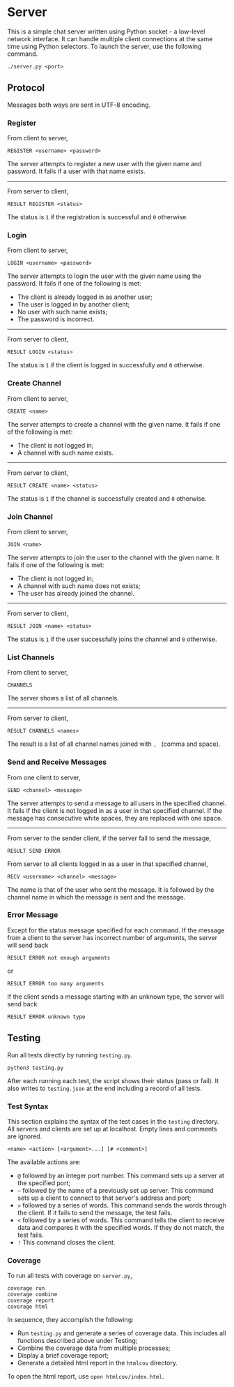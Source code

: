 # Server

This is a simple chat server written using Python socket - a low-level network
interface. It can handle multiple client connections at the same time using
Python selectors. To launch the server, use the following command.
```
./server.py <port>
```

## Protocol

Messages both ways are sent in UTF-8 encoding.

### Register

From client to server,
```
REGISTER <username> <password>
```
The server attempts to register a new user with the given name and password. It
fails if a user with that name exists.

---

From server to client,
```
RESULT REGISTER <status>
```
The status is `1` if the registration is successful and `0` otherwise.

### Login

From client to server,
```
LOGIN <username> <password>
```
The server attempts to login the user with the given name using the password. It
fails if one of the following is met:
- The client is already logged in as another user;
- The user is logged in by another client;
- No user with such name exists;
- The password is incorrect.

---

From server to client,
```
RESULT LOGIN <status>
```
The status is `1` if the client is logged in successfully and `0` otherwise.

### Create Channel

From client to server,
```
CREATE <name>
```
The server attempts to create a channel with the given name. It fails if one of
the following is met:
- The client is not logged in;
- A channel with such name exists.

---

From server to client,
```
RESULT CREATE <name> <status>
```
The status is `1` if the channel is successfully created and `0` otherwise.

### Join Channel

From client to server,
```
JOIN <name>
```
The server attempts to join the user to the channel with the given name. It
fails if one of the following is met:
- The client is not logged in;
- A channel with such name does not exists;
- The user has already joined the channel.

---

From server to client,
```
RESULT JOIN <name> <status>
```
The status is `1` if the user successfully joins the channel and `0` otherwise.

### List Channels

From client to server,
```
CHANNELS
```
The server shows a list of all channels.

---

From server to client,
```
RESULT CHANNELS <names>
```
The result is a list of all channel names joined with `, ` (comma and space).

### Send and Receive Messages

From one client to server,
```
SEND <channel> <message>
```
The server attempts to send a message to all users in the specified channel. It
fails if the client is not logged in as a user in that specified channel. If the
message has consecutive white spaces, they are replaced with one space.

---

From server to the sender client, if the server fail to send the message,
```
RESULT SEND ERROR
```

From server to all clients logged in as a user in that specified channel,
```
RECV <username> <channel> <message>
```
The name is that of the user who sent the message. It is followed by the channel
name in which the message is sent and the message.

### Error Message

Except for the status message specified for each command. If the message from a
client to the server has incorrect number of arguments, the server will send
back
```
RESULT ERROR not enough arguments
```
or
```
RESULT ERROR too many arguments
```

If the client sends a message starting with an unknown type, the server will
send back
```
RESULT ERROR unknown type
```

## Testing

Run all tests directly by running `testing.py`.
```
python3 testing.py
```

After each running each test, the script shows their status (pass or fail). It
also writes to `testing.json` at the end including a record of all tests.

### Test Syntax

This section explains the syntax of the test cases in the `testing` directory.
All servers and clients are set up at localhost. Empty lines and comments are
ignored.

```
<name> <action> [<argument>...] [# <comment>]
```

The available actions are:
- `@` followed by an integer port number. This command sets up a server at the
  specified port;
- `~` followed by the name of a previously set up server. This command sets up a
  client to connect to that server's address and port;
- `>` followed by a series of words. This command sends the words through the
  client. If it fails to send the message, the test fails.
- `<` followed by a series of words. This command tells the client to receive
  data and compares it with the specified words. If they do not match, the test
  fails.
- `!` This command closes the client.

### Coverage

To run all tests with coverage on `server.py`,

```
coverage run
coverage combine
coverage report
coverage html
```

In sequence, they accomplish the following:
- Run `testing.py` and generate a series of coverage data. This includes all
  functions described above under Testing;
- Combine the coverage data from multiple processes;
- Display a brief coverage report;
- Generate a detailed html report in the `htmlcov` directory.

To open the html report, use `open htmlcov/index.html`.
